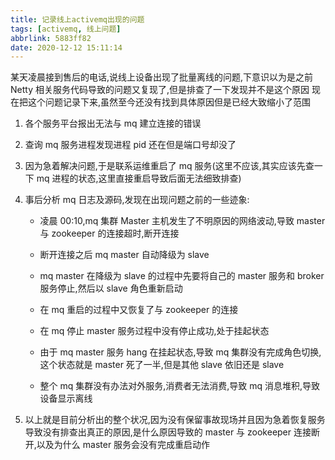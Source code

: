 ```yaml
---
title: 记录线上activemq出现的问题
tags: [activemq, 线上问题]
abbrlink: 5883ff82
date: 2020-12-12 15:11:14
---
```


某天凌晨接到售后的电话,说线上设备出现了批量离线的问题,下意识以为是之前 Netty 相关服务代码导致的问题又复现了,但是排查了一下发现并不是这个原因
现在把这个问题记录下来,虽然至今还没有找到具体原因但是已经大致缩小了范围

1. 各个服务平台报出无法与 mq 建立连接的错误

2. 查询 mq 服务进程发现进程 pid 还在但是端口号却没了

3. 因为急着解决问题,于是联系运维重启了 mq 服务(这里不应该,其实应该先查一下 mq 进程的状态,这里直接重启导致后面无法细致排查)

4. 事后分析 mq 日志及源码,发现在出现问题之前的一些迹象:

   - 凌晨 00:10,mq 集群 Master 主机发生了不明原因的网络波动,导致 master 与 zookeeper 的连接超时,断开连接

   - 断开连接之后 mq master 自动降级为 slave

   - mq master 在降级为 slave 的过程中先要将自己的 master 服务和 broker 服务停止,然后以 slave 角色重新启动

   - 在 mq 重启的过程中又恢复了与 zookeeper 的连接

   - 在 mq 停止 master 服务过程中没有停止成功,处于挂起状态

   - 由于 mq master 服务 hang 在挂起状态,导致 mq 集群没有完成角色切换,这个状态就是 master 死了一半,但是其他 slave 依旧还是 slave

   - 整个 mq 集群没有办法对外服务,消费者无法消费,导致 mq 消息堆积,导致设备显示离线

5. 以上就是目前分析出的整个状况,因为没有保留事故现场并且因为急着恢复服务导致没有排查出真正的原因,是什么原因导致的 master 与 zookeeper 连接断开,以及为什么 master 服务会没有完成重启动作
